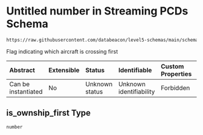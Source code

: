 # Untitled number in Streaming PCDs Schema

```txt
https://raw.githubusercontent.com/databeacon/level5-schemas/main/schemas/streaming/pcds.schema.json#/properties/is_ownship_first
```

Flag indicating which aircraft is crossing first

| Abstract            | Extensible | Status         | Identifiable            | Custom Properties | Additional Properties | Access Restrictions | Defined In                                                                        |
| :------------------ | :--------- | :------------- | :---------------------- | :---------------- | :-------------------- | :------------------ | :-------------------------------------------------------------------------------- |
| Can be instantiated | No         | Unknown status | Unknown identifiability | Forbidden         | Allowed               | none                | [pcds.schema.json\*](../../out/streaming/pcds.schema.json "open original schema") |

## is\_ownship\_first Type

`number`
